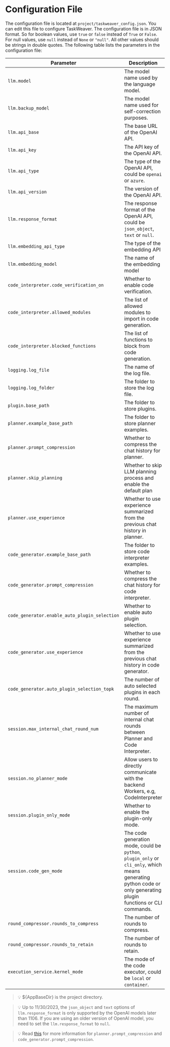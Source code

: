 # Configuration File
The configuration file is located at `project/taskweaver_config.json`. 
You can edit this file to configure TaskWeaver.
The configuration file is in JSON format. So for boolean values, use `true` or `false` instead of `True` or `False`. 
For null values, use `null` instead of `None` or `"null"`. All other values should be strings in double quotes.
The following table lists the parameters in the configuration file:

| Parameter                                     | Description                                                                                                                                                       | Default Value                                                                                                                               |
|-----------------------------------------------|-------------------------------------------------------------------------------------------------------------------------------------------------------------------|---------------------------------------------------------------------------------------------------------------------------------------------|
| `llm.model`                                   | The model name used by the language model.                                                                                                                        | gpt-4                                                                                                                                       |
| `llm.backup_model`                            | The model name used for self-correction purposes.                                                                                                                 | `null`                                                                                                                                      |
| `llm.api_base`                                | The base URL of the OpenAI API.                                                                                                                                   | `https://api.openai.com/v1`                                                                                                                 |
| `llm.api_key`                                 | The API key of the OpenAI API.                                                                                                                                    | `null`                                                                                                                                      |
| `llm.api_type`                                | The type of the OpenAI API, could be `openai` or `azure`.                                                                                                         | `openai`                                                                                                                                    |
| `llm.api_version`                             | The version of the OpenAI API.                                                                                                                                    | `2023-07-01-preview`                                                                                                                        |
| `llm.response_format`                         | The response format of the OpenAI API, could be `json_object`, `text` or `null`.                                                                                  | `json_object`                                                                                                                               |
| `llm.embedding_api_type`                      | The type of the embedding API                                                                                                                                     | `sentence_transformers`                                                                                                                     |
| `llm.embedding_model`                         | The name of the embedding model                                                                                                                                   | `all-mpnet-base-v2`                                                                                                                         |
| `code_interpreter.code_verification_on`       | Whether to enable code verification.                                                                                                                              | `false`                                                                                                                                     |
| `code_interpreter.allowed_modules`            | The list of allowed modules to import in code generation.                                                                                                         | `["pandas", "matplotlib", "numpy", "sklearn", "scipy", "seaborn", "datetime", "typing"]`, if the list is empty, no modules would be allowed |
| `code_interpreter.blocked_functions`          | The list of functions to block from code generation.                                                                                                              | `["__import__", "eval", "exec", "execfile", "compile", "open", "input", "raw_input", "reload"]`                                             |
| `logging.log_file`                            | The name of the log file.                                                                                                                                         | `taskweaver.log`                                                                                                                            |
| `logging.log_folder`                          | The folder to store the log file.                                                                                                                                 | `logs`                                                                                                                                      |
| `plugin.base_path`                            | The folder to store plugins.                                                                                                                                      | `${AppBaseDir}/plugins`                                                                                                                     |
| `planner.example_base_path`                   | The folder to store planner examples.                                                                                                                             | `${AppBaseDir}/planner_examples`                                                                                                            |
| `planner.prompt_compression`                  | Whether to compress the chat history for planner.                                                                                                                 | `false`                                                                                                                                     | 
| `planner.skip_planning`                       | Whether to skip LLM planning process and enable the default plan                                                                                                  | `false`                                                                                                                                     |
| `planner.use_experience`                      | Whether to use experience summarized from the previous chat history in planner.                                                                                   | `false`                                                                                                                                     |
| `code_generator.example_base_path`            | The folder to store code interpreter examples.                                                                                                                    | `${AppBaseDir}/codeinterpreter_examples`                                                                                                    |
| `code_generator.prompt_compression`           | Whether to compress the chat history for code interpreter.                                                                                                        | `false`                                                                                                                                     |
| `code_generator.enable_auto_plugin_selection` | Whether to enable auto plugin selection.                                                                                                                          | `false`                                                                                                                                     |
| `code_generator.use_experience`               | Whether to use experience summarized from the previous chat history in code generator.                                                                            | `false`                                                                                                                                     |                      
| `code_generator.auto_plugin_selection_topk`   | The number of auto selected plugins in each round.                                                                                                                | `3`                                                                                                                                         |
| `session.max_internal_chat_round_num`         | The maximum number of internal chat rounds between Planner and Code Interpreter.                                                                                  | `10`                                                                                                                                        |
| `session.no_planner_mode`                     | Allow users to directly communicate with the backend Workers, e.g, CodeInterpreter                                                                                | `false`                                                                                                                                     |
| `session.plugin_only_mode`                    | Whether to enable the plugin-only mode.                                                                                                                           | `false`                                                                                                                                     |
| `session.code_gen_mode`                       | The code generation mode, could be `python`, `plugin_only` or `cli_only`, which means generating python code or only generating plugin functions or CLI commands. | `python`                                                                                                                                    |
| `round_compressor.rounds_to_compress`         | The number of rounds to compress.                                                                                                                                 | `2`                                                                                                                                         |
| `round_compressor.rounds_to_retain`           | The number of rounds to retain.                                                                                                                                   | `3`                                                                                                                                         |
| `execution_service.kernel_mode`               | The mode of the code executor, could be `local` or `container`.                                                                                                   | `local`                                                                                                                                     |

> 💡 $\{AppBaseDir\} is the project directory.

> 💡 Up to 11/30/2023, the `json_object` and `text` options of `llm.response_format` is only supported by the OpenAI models later than 1106. If you are using an older version of OpenAI model, you need to set the `llm.response_format` to `null`.

> 💡 Read [this](compression.md) for more information for `planner.prompt_compression` and `code_generator.prompt_compression`.